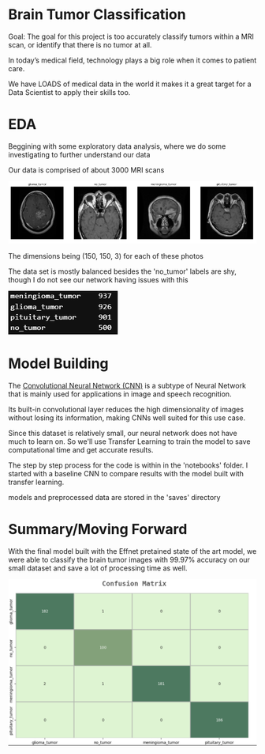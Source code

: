 # Brain Tumor Classification

Goal: The goal for this project is too accurately classify tumors within a MRI scan, or identify that there is no tumor at all. 

In today’s medical field, technology plays a big role when it comes to patient care. 

We have LOADS of medical data in the world it makes it a great target for a Data Scientist to apply their skills too.


# EDA

Beggining with some exploratory data analysis, where we do some investigating to further understand our data

Our data is comprised of about 3000 MRI scans

![](data/photos/sample_images.png)

The dimensions being (150, 150, 3) for each of these photos

The data set is mostly balanced besides the 'no_tumor' labels are shy, though I do not see our network having issues with this

![](data/photos/tumor_count.png)

# Model Building

The [Convolutional Neural Network (CNN)](https://towardsdatascience.com/a-comprehensive-guide-to-convolutional-neural-networks-the-eli5-way-3bd2b1164a53) is a subtype of Neural Network that is mainly used for applications in image and speech recognition. 

Its built-in convolutional layer reduces the high dimensionality of images without losing its information, making CNNs well suited for this use case.

Since this dataset is relatively small, our neural network does not have much to learn on.
So we'll use Transfer Learning to train the model to save computational time and get accurate results.

The step by step process for the code is within in the 'notebooks' folder.
I started with a baseline CNN to compare results with the model built with transfer learning.

models and preprocessed data are stored in the 'saves' directory

# Summary/Moving Forward

With the final model built with the Effnet pretained state of the art model, we were able to classify the brain tumor images with 99.97% accuracy on our small dataset and save a lot of processing time as well.

![](data/photos/confusion_matrix.png)
